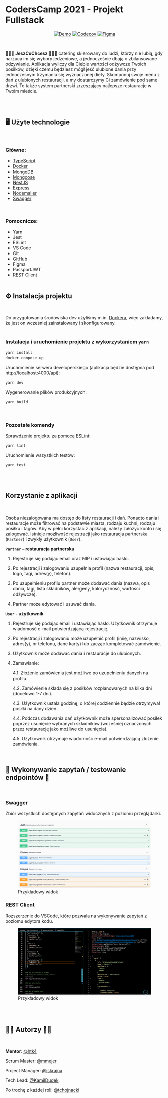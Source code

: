 # CodersCamp 2021 - Projekt Fullstack

<div align="center">

[![Demo](https://img.shields.io/badge/-demo-green?logo=github)](https://coderscamp2021-hk-fullstack.herokuapp.com/api/)
[![Codecov](https://img.shields.io/codecov/c/github/CodersCamp2021-HK/CodersCamp2021.Project.Fullstack?logo=codecov)](https://app.codecov.io/gh/CodersCamp2021-HK/CodersCamp2021.Project.Fullstack)
[![Figma](https://img.shields.io/badge/-figJam-violet?logo=figJam)](https://www.figma.com/file/51gzaCTbilz6X9r0PZxmhX/Project.Fullstack?node-id=0%3A1)

</div>

<br/>

<p>
🍲🍝🍜 <strong>JeszCoChcesz</strong> 🍲🍝🍜 catering skierowany do ludzi, którzy nie lubią, gdy narzuca im się wybory jedzeniowe, a jednocześnie dbają o zbilansowane odżywianie. Aplikacja wyliczy dla Ciebie wartości odżywcze Twoich posiłków, dzięki czemu będziesz mógł jeść ulubione dania przy jednoczesnym trzymaniu się wyznaczonej diety. Skomponuj swoje menu z dań z ulubionych restauracji, a my dostarczymy Ci zamówienie pod same drzwi. To także system partnerski zrzeszający najlepsze restauracje w Twoim mieście.</p>

<br/>
<br/>

## 🖥️ Użyte technologie

<br/>

### Główne:

- [TypeScript](https://www.typescriptlang.org/docs/)
- [Docker](https://docs.docker.com/get-docker/)
- [MongoDB](https://www.mongodb.com/)
- [Mongoose](https://mongoosejs.com/)
- [NestJS](https://nestjs.com/)
- [Express](https://expressjs.com/)
- [Nodemailer](https://nodemailer.com/)
- [Swagger](https://swagger.io/tools/swaggerhub)

<br/>

### Pomocnicze:

- Yarn
- Jest
- ESLint
- VS Code
- Git
- GitHub
- Figma
- PassportJWT
- REST Client
  <br/>
  <br/>

## ⚙️ Instalacja projektu

<br/>

Do przygotowania środowiska dev użyliśmy m.in. [Dockera](https://docs.docker.com/get-docker/), więc zakładamy, że jest on wcześniej zainstalowany i skonfigurowany.
<br/>
<br/>

### Instalacja i uruchomienie projektu z wykorzystaniem `yarn`

```bash
yarn install
docker-compose up
```

Uruchomienie serwera developerskiego (aplikacja będzie dostępna pod http://localhost:4000/api):

```bash
yarn dev
```

Wygenerowanie plików produkcyjnych:

```bash
yarn build
```

<br/>

### Pozostałe komendy

Sprawdzenie projektu za pomocą [ESLint](https://eslint.org/):

```bash
yarn lint
```

Uruchomienie wszystkich testów:

```bash
yarn test
```

<br/>
<br/>

## Korzystanie z aplikacji

<br/>

Osoba niezalogowana ma dostęp do listy restauracji i dań. Ponadto dania i restauracje może filtrować na podstawie miasta, rodzaju kuchni, rodzaju posiłku i tagów.
Aby w pełni korzystać z aplikacji, należy założyć konto i się zalogować. Istnieje możliwość rejestracji jako restauracja partnerska (`Partner`) i zwykły użytkownik (`User`).

**`Partner` – restauracja partnerska**

1. Rejestruje się podając email oraz NIP i ustawiając hasło.

2. Po rejestracji i zalogowaniu uzupełnia profil (nazwa restauracji, opis, logo, tagi, adres(y), telefon).

3. Po uzupełnieniu profilu partner może dodawać dania (nazwa, opis dania, tagi, lista składników, alergeny, kaloryczność, wartości odżywcze).

4. Partner może edytować i usuwać dania.

**`User` - użytkownik**

1. Rejestruje się podając email i ustawiając hasło. Użytkownik otrzymuje wiadomość e-mail potwierdzającą rejestrację.

2. Po rejestracji i zalogowaniu może uzupełnić profil (imię, nazwisko, adres(y), nr telefonu, dane karty) lub zacząć kompletować zamówienie.

3. Użytkownik może dodawać dania i restauracje do ulubionych.

4. Zamawianie:

   4.1. Złożenie zamówienia jest możliwe po uzupełnieniu danych na profilu.

   4.2. Zamówienie składa się z posiłków rozplanowanych na kilka dni (docelowo 1-7 dni).

   4.3. Użytkownik ustala godzinę, o której codziennie będzie otrzymywał posiłki na dany dzień.

   4.4. Podczas dodawania dań użytkownik może spersonalizować posiłek poprzez usunięcie wybranych składników (wcześniej oznaczonych przez restaurację jako możliwe do usunięcia).

   4.5. Użytkownik otrzymuje wiadomość e-mail potwierdzającą złożenie zamówienia.

<br/>

## 📢 Wykonywanie zapytań / testowanie endpointów 📣

<br/>

### Swagger

Zbiór wszystkich dostępnych zapytań widocznych z poziomu przeglądarki.
<br/>

<figure>
    <img src="./docs/swagger.png" alt="">
    <figcaption>Przykładowy widok</figcaption>
</figure>

### REST Client

Rozszerzenie do VSCode, które pozwala na wykonywanie zapytań z poziomu edytora kodu.
<br/>

<figure>
    <img src="./docs/rest_client.png" alt="">
    <figcaption>Przykładowy widok</figcaption>
</figure>

<br/>
<br/>

## 👨‍💻 Autorzy 👩‍💻

<br/>

**Mentor**: [@htk4](https://github.com/htk4)

Scrum Master: [@mmejer](https://github.com/mmejer)

Project Manager: [@jskrajna](https://github.com/jskrajna)

Tech Lead: [@KamilDudek](https://github.com/KamilDudek)

Po trochę z każdej roli: [@tchojnacki](https://github.com/tchojnacki)
